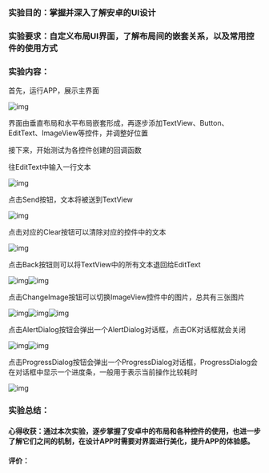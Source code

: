 ### 实验目的：掌握并深入了解安卓的UI设计

### 实验要求：自定义布局UI界面，了解布局间的嵌套关系，以及常用控件的使用方式

### 实验内容：

首先，运行APP，展示主界面

![img](work_5.assets/clip_image002.png)

界面由垂直布局和水平布局嵌套形成，再逐步添加TextView、Button、EditText、ImageView等控件，并调整好位置

接下来，开始测试为各控件创建的回调函数

往EditText中输入一行文本

![img](work_5.assets/clip_image004.png)

点击Send按钮，文本将被送到TextView

![img](work_5.assets/clip_image006.png)

点击对应的Clear按钮可以清除对应的控件中的文本

![img](work_5.assets/clip_image008.png)

点击Back按钮则可以将TextView中的所有文本退回给EditText

![img](work_5.assets/clip_image010.png)![img](work_5.assets/clip_image012.png)

点击ChangeImage按钮可以切换ImageView控件中的图片，总共有三张图片

![img](work_5.assets/clip_image014.png)![img](work_5.assets/clip_image016.png)![img](work_5.assets/clip_image018.png)

点击AlertDialog按钮会弹出一个AlertDialog对话框，点击OK对话框就会关闭

![img](work_5.assets/clip_image020.png)![img](work_5.assets/clip_image022.png)

点击ProgressDialog按钮会弹出一个ProgressDialog对话框，ProgressDialog会在对话框中显示一个进度条，一般用于表示当前操作比较耗时

![img](work_5.assets/clip_image024.png)

### 实验总结：

#### 心得收获：通过本次实验，逐步掌握了安卓中的布局和各种控件的使用，也进一步了解它们之间的机制，在设计APP时需要对界面进行美化，提升APP的体验感。

#### 评价：
